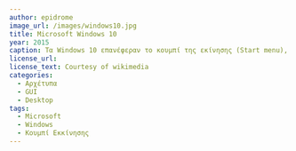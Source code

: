 ```yaml
---
author: epidrome
image_url: /images/windows10.jpg
title: Microsoft Windows 10
year: 2015
caption: Τα Windows 10 επανέφεραν το κουμπί της εκίνησης (Start menu), το οποίο αν και λειγουργικά δεν χρειάζεται και είχε αφαιρεθεί από την προηγούμενη έκδοση (Windows 8), αλλά η οικειότητα που είχε ήδη δημιουργηθεί στους χρήστες το έχει μετατρέψει σε μια χρήσιμη συνήθεια.
license_url:
license_text: Courtesy of wikimedia
categories:
  - Αρχέτυπα
  - GUI
  - Desktop
tags:
  - Microsoft
  - Windows
  - Κουμπί Εκκίνησης 
---
```

